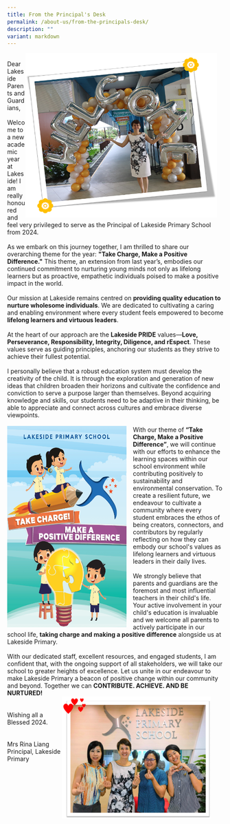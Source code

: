 ```yaml
---
title: From the Principal's Desk
permalink: /about-us/from-the-principals-desk/
description: ""
variant: markdown
---
```

<div><img src="/images/Home/Mrs_Liang2.png" alt="Mrs Liang.png" style="width: 447px; height: 383px; float: right; margin-right: 15px;"></div>
<br>
Dear Lakeside Parents and Guardians,<br><br>
Welcome to a new academic year at Lakeside! I am really honoured and feel very privileged to serve as the Principal of Lakeside Primary School from 2024.<br><br>
As we embark on this journey together, I am thrilled to share our overarching theme for the year: <b>"Take Charge, Make a Positive Difference."</b> This theme, an extension from last year’s, embodies our continued commitment to nurturing young minds not only as lifelong learners but as proactive, empathetic individuals poised to make a positive impact in the world.<br><br>
Our mission at Lakeside remains centred on <b>providing quality education to nurture wholesome individuals</b>. We are dedicated to cultivating a caring and enabling environment where every student feels empowered to become <b>lifelong learners and virtuous leaders</b>.<br><br>
At the heart of our approach are the <b>Lakeside PRIDE</b> values—<b>Love, Perseverance, Responsibility, Integrity, Diligence, and rEspect</b>. These values serve as guiding principles, anchoring our students as they strive to achieve their fullest potential.<br><br>
I personally believe that a robust education system must develop the creativity of the child. It is through the exploration and generation of new ideas that children broaden their horizons and cultivate the confidence and conviction to serve a purpose larger than themselves. Beyond acquiring knowledge and skills, our students need to be adaptive in their thinking, be able to appreciate and connect across cultures and embrace diverse viewpoints. <br><br>
<div><img src="/images/Home/take_charge.png" alt="take charge.png" style="width: 278px; height: 468px; float: left; margin-right: 15px;"></div>With our theme of <b>“Take Charge, Make a Positive Difference”</b>, we will continue with our efforts to enhance the learning spaces within our school environment while contributing positively to sustainability and environmental conservation. To create a resilient future, we endeavour to cultivate a community where every student embraces the ethos of being creators, connectors, and contributors by regularly reflecting on how they can embody our school's values as lifelong learners and virtuous leaders in their daily lives.<br><br>
We strongly believe that parents and guardians are the foremost and most influential teachers in their child's life. Your active involvement in your child's education is invaluable and we welcome all parents to actively participate in our school life, <b>taking charge and making a positive difference</b> alongside us at Lakeside Primary.<br><br> 
With our dedicated staff, excellent resources, and engaged students, I am confident that, with the ongoing support of all stakeholders, we will take our school to greater heights of excellence.
Let us unite in our endeavour to make Lakeside Primary a beacon of positive change within our community and beyond. Together we can <b>CONTRIBUTE. ACHIEVE. AND BE NURTURED!</b>
<div><img src="/images/Home/school_leaders2024.png" alt="school leaders.png" style="width: 347px; height: 283px; float: right; margin-right: 30px;"></div><br><br>
Wishing all a Blessed 2024. 
<br><br><br>
Mrs Rina Liang<br>
Principal, Lakeside Primary